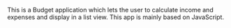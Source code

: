 This is a Budget application which lets the user to calculate income and expenses and display in a list view. This app is mainly based on JavaScript.
